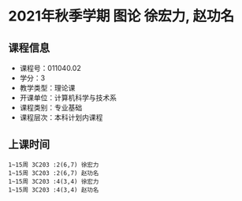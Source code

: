 # 2021年秋季学期 图论 徐宏力, 赵功名






## 课程信息

- 课程号：011040.02
- 学分：3
- 教学类型：理论课
- 开课单位：计算机科学与技术系
- 课程类别：专业基础
- 课程层次：本科计划内课程

## 上课时间

```
1~15周 3C203 :2(6,7) 徐宏力
1~15周 3C203 :2(6,7) 赵功名
1~15周 3C203 :4(3,4) 徐宏力
1~15周 3C203 :4(3,4) 赵功名
```

